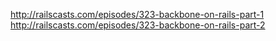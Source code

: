 http://railscasts.com/episodes/323-backbone-on-rails-part-1  
http://railscasts.com/episodes/323-backbone-on-rails-part-2
